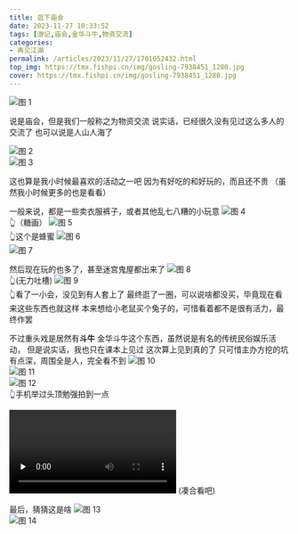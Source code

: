 ```yaml
---
title: 逛下庙会
date: 2023-11-27 10:33:52
tags: [游记,庙会,金华斗牛,物资交流]
categories: 
- 再见江湖
permalink: /articles/2023/11/27/1701052432.html
top_img: https://tmx.fishpi.cn/img/gosling-7938451_1280.jpg
cover: https://tmx.fishpi.cn/img/gosling-7938451_1280.jpg
---
```


![图 1](https://tmx.fishpi.cn/img/IMG_20231126_094826.jpg)  

说是庙会，但是我们一般称之为物资交流
说实话，已经很久没有见过这么多人的交流了
也可以说是人山人海了

![图 2](https://tmx.fishpi.cn/img/IMG_20231126_101309.jpg)  
![图 3](https://tmx.fishpi.cn/img/IMG_20231126_103128.jpg)  

这也算是我小时候最喜欢的活动之一吧
因为有好吃的和好玩的，而且还不贵
（虽然我小时候更多的也是看看）

一般来说，都是一些卖衣服裤子，或者其他乱七八糟的小玩意
![图 4](https://tmx.fishpi.cn/img/IMG_20231126_101741.jpg)  
👆（糖画）
![图 5](https://tmx.fishpi.cn/img/IMG_20231126_102051.jpg)  
👆这个是蜂蜜
![图 6](https://tmx.fishpi.cn/img/IMG_20231126_101858.jpg)  
![图 7](https://tmx.fishpi.cn/img/IMG_20231126_102852.jpg)  

然后现在玩的也多了，甚至迷宫鬼屋都出来了
![图 8](https://tmx.fishpi.cn/img/IMG_20231126_101101.jpg)  
👆(无力吐槽)
![图 9](https://tmx.fishpi.cn/img/IMG_20231126_100804.jpg)  
👆看了一小会，没见到有人套上了
最终逛了一圈，可以说啥都没买，毕竟现在看来这些东西也就这样
本来想给小老鼠买个兔子的，可惜看着都不是很有活力，最终作罢

不过重头戏是居然有**斗牛**
金华斗牛这个东西，虽然说是有名的传统民俗娱乐活动，
但是说实话，我也只在课本上见过
这次算上见到真的了
只可惜主办方挖的坑有点深，周围全是人，完全看不到
![图 10](https://tmx.fishpi.cn/img/IMG_20231126_095613.jpg)  
![图 11](https://tmx.fishpi.cn/img/IMG_20231126_100325.jpg)  
![图 12](https://tmx.fishpi.cn/img/IMG_20231126_100217.jpg)  
👆手机举过头顶勉强拍到一点

<video id="video" controls="" preload="none" src="https://tmx.fishpi.cn/img/VID_20231126_100328.mp4" >
</video>
(凑合看吧)

最后，猜猜这是啥
![图 13](https://tmx.fishpi.cn/img/IMG_20231126_140710.jpg)  
![图 14](https://tmx.fishpi.cn/img/IMG_20231126_150114.jpg)  


